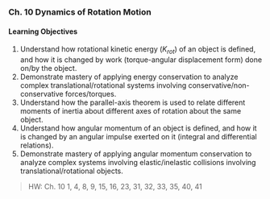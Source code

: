 ### Ch. 10 Dynamics of Rotation Motion

#### Learning Objectives
1. Understand how rotational kinetic energy ($K_{rot}$) of an object is defined, and how it is changed by work (torque-angular displacement form) done on/by the object.
2. Demonstrate mastery of applying energy conservation to analyze complex translational/rotational systems involving conservative/non-conservative forces/torques.
3. Understand how the parallel-axis theorem is used to relate different moments of inertia about different axes of rotation about the same object.
4. Understand how angular momentum of an object is defined, and how it is changed by an angular impulse exerted on it (integral and differential relations).
5. Demonstrate mastery of applying angular momentum conservation to analyze complex systems involving elastic/inelastic collisions involving translational/rotational objects.

> HW: Ch. 10
1, 4, 8, 9, 15, 16, 23, 31, 32, 33, 35, 40, 41
